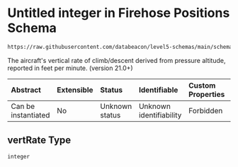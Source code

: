 # Untitled integer in Firehose Positions Schema

```txt
https://raw.githubusercontent.com/databeacon/level5-schemas/main/schemas/firehose/positions.schema.json#/properties/vertRate
```

The aircraft's vertical rate of climb/descent derived from pressure altitude, reported in feet per minute. (version 21.0+)

| Abstract            | Extensible | Status         | Identifiable            | Custom Properties | Additional Properties | Access Restrictions | Defined In                                                                                 |
| :------------------ | :--------- | :------------- | :---------------------- | :---------------- | :-------------------- | :------------------ | :----------------------------------------------------------------------------------------- |
| Can be instantiated | No         | Unknown status | Unknown identifiability | Forbidden         | Allowed               | none                | [positions.schema.json\*](../../out/firehose/positions.schema.json "open original schema") |

## vertRate Type

`integer`
